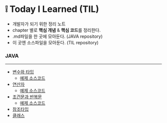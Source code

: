 # :grey_exclamation: Today I Learned (TIL) 

- 개발자가 되기 위한 정리 노트 
- chapter 별로 **핵심 개념** & **핵심 코드**를 정리한다.
- .md파일을 한 곳에 모아둔다. (JAVA repository)
- 이 곳엔 소스파일을 모아둔다. (TIL repository)



### JAVA 

---

- [변수와 타입](https://github.com/jisuMin/.md/blob/master/JAVA/01_Variable%20%26%20Type.md)
    - [예제 소스코드](https://github.com/jisuMin/TIL/tree/master/JAVA/day02)
- [연산자](https://github.com/jisuMin/.md/blob/master/JAVA/02_Operator.md)
    - [예제 소스코드](https://github.com/jisuMin/TIL/blob/d9386b1f2c226606647b666b208c5e758249ffea/JAVA/day02/CastingTest.java)
- [조건문과 반복문](https://github.com/jisuMin/.md/blob/master/JAVA/03_If_For_While.md)
    - [예제 소스코드]()
- [참조타입]()
- [클래스]()